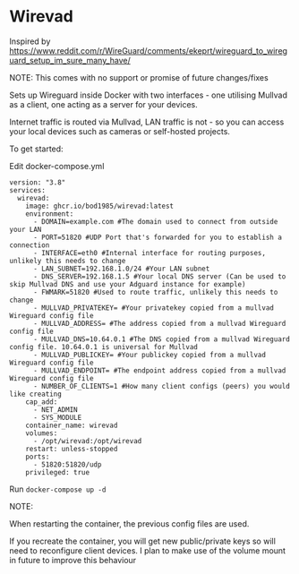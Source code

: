 # Wirevad

Inspired by https://www.reddit.com/r/WireGuard/comments/ekeprt/wireguard_to_wireguard_setup_im_sure_many_have/

NOTE: This comes with no support or promise of future changes/fixes

Sets up Wireguard inside Docker with two interfaces - one utilising Mullvad as a client, one acting as a server for your devices. 

Internet traffic is routed via Mullvad, LAN traffic is not - so you can access your local devices such as cameras or self-hosted projects.

To get started:


Edit docker-compose.yml 

```
version: "3.8"
services:
  wirevad:
    image: ghcr.io/bod1985/wirevad:latest
    environment:
      - DOMAIN=example.com #The domain used to connect from outside your LAN
      - PORT=51820 #UDP Port that's forwarded for you to establish a connection
      - INTERFACE=eth0 #Internal interface for routing purposes, unlikely this needs to change
      - LAN_SUBNET=192.168.1.0/24 #Your LAN subnet
      - DNS_SERVER=192.168.1.5 #Your local DNS server (Can be used to skip Mullvad DNS and use your Adguard instance for example)
      - FWMARK=51820 #Used to route traffic, unlikely this needs to change
      - MULLVAD_PRIVATEKEY= #Your privatekey copied from a mullvad Wireguard config file
      - MULLVAD_ADDRESS= #The address copied from a mullvad Wireguard config file
      - MULLVAD_DNS=10.64.0.1 #The DNS copied from a mullvad Wireguard config file. 10.64.0.1 is universal for Mullvad
      - MULLVAD_PUBLICKEY= #Your publickey copied from a mullvad Wireguard config file
      - MULLVAD_ENDPOINT= #The endpoint address copied from a mullvad Wireguard config file
      - NUMBER_OF_CLIENTS=1 #How many client configs (peers) you would like creating
    cap_add:
      - NET_ADMIN
      - SYS_MODULE
    container_name: wirevad
    volumes:
      - /opt/wirevad:/opt/wirevad
    restart: unless-stopped
    ports:
      - 51820:51820/udp
    privileged: true

```

Run ```docker-compose up -d```

NOTE: 

When restarting the container, the previous config files are used.

If you recreate the container, you will get new public/private keys so will need to reconfigure client devices. I plan to make use of the volume mount in future to improve this behaviour

